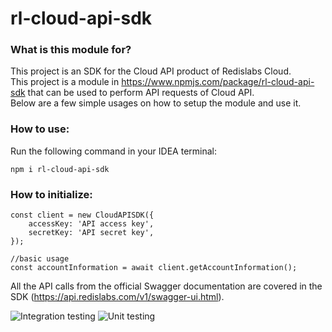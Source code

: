 # rl-cloud-api-sdk
### What is this module for?
This project is an SDK for the Cloud API product of Redislabs Cloud. <br>
This project is a module in https://www.npmjs.com/package/rl-cloud-api-sdk that can be used to perform API requests of Cloud API.<br>
Below are a few simple usages on how to setup the module and use it. <br>

### How to use:
Run the following command in your IDEA terminal:

`npm i rl-cloud-api-sdk`
<br>
### How to initialize:
```
const client = new CloudAPISDK({
    accessKey: 'API access key',
    secretKey: 'API secret key',
});

//basic usage
const accountInformation = await client.getAccountInformation();
```

All the API calls from the official Swagger documentation are covered in the SDK
(https://api.redislabs.com/v1/swagger-ui.html).

![Integration testing](https://github.com/danitseitlin/rl-cloud-api-sdk/workflows/Integration%20testing/badge.svg)
![Unit testing](https://github.com/danitseitlin/rl-cloud-api-sdk/workflows/Unit%20testing/badge.svg)
